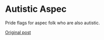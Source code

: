 # Autistic Aspec

Pride flags for aspec folk who are also autistic.

[Original post](https://twitter.com/autisticaspec/status/1287517040396455937/)
